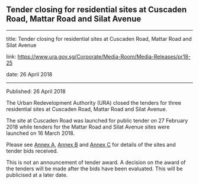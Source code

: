 ## Tender closing for residential sites at Cuscaden Road, Mattar Road and Silat Avenue

---

title: Tender closing for residential sites at Cuscaden Road, Mattar Road and Silat Avenue

link: https://www.ura.gov.sg/Corporate/Media-Room/Media-Releases/pr18-25

date: 26 April 2018

---

Published: 26 April 2018

The Urban Redevelopment Authority (URA) closed the tenders for three residential sites at Cuscaden Road, Mattar Road and Silat Avenue.

The site at Cuscaden Road was launched for public tender on 27 February 2018 while tenders for the Mattar Road and Silat Avenue sites were launched on 16 March 2018.

Please see [Annex A](https://www.ura.gov.sg/-/media/Corporate/Media-Room/2018/Apr/pr18-25a.pdf), [Annex B](https://www.ura.gov.sg/-/media/Corporate/Media-Room/2018/Apr/pr18-25b.pdf) and [Annex C](https://www.ura.gov.sg/-/media/Corporate/Media-Room/2018/Apr/pr18-25c.pdf) for details of the sites and tender bids received.

This is not an announcement of tender award. A decision on the award of the tenders will be made after the bids have been evaluated. This will be publicised at a later date.
